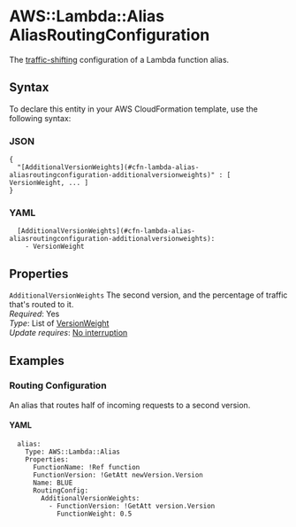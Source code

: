 # AWS::Lambda::Alias AliasRoutingConfiguration<a name="aws-properties-lambda-alias-aliasroutingconfiguration"></a>

The [traffic\-shifting](https://docs.aws.amazon.com/lambda/latest/dg/lambda-traffic-shifting-using-aliases.html) configuration of a Lambda function alias\.

## Syntax<a name="aws-properties-lambda-alias-aliasroutingconfiguration-syntax"></a>

To declare this entity in your AWS CloudFormation template, use the following syntax:

### JSON<a name="aws-properties-lambda-alias-aliasroutingconfiguration-syntax.json"></a>

```
{
  "[AdditionalVersionWeights](#cfn-lambda-alias-aliasroutingconfiguration-additionalversionweights)" : [ VersionWeight, ... ]
}
```

### YAML<a name="aws-properties-lambda-alias-aliasroutingconfiguration-syntax.yaml"></a>

```
  [AdditionalVersionWeights](#cfn-lambda-alias-aliasroutingconfiguration-additionalversionweights): 
    - VersionWeight
```

## Properties<a name="aws-properties-lambda-alias-aliasroutingconfiguration-properties"></a>

`AdditionalVersionWeights`  <a name="cfn-lambda-alias-aliasroutingconfiguration-additionalversionweights"></a>
The second version, and the percentage of traffic that's routed to it\.  
*Required*: Yes  
*Type*: List of [VersionWeight](aws-properties-lambda-alias-versionweight.md)  
*Update requires*: [No interruption](https://docs.aws.amazon.com/AWSCloudFormation/latest/UserGuide/using-cfn-updating-stacks-update-behaviors.html#update-no-interrupt)

## Examples<a name="aws-properties-lambda-alias-aliasroutingconfiguration--examples"></a>

### Routing Configuration<a name="aws-properties-lambda-alias-aliasroutingconfiguration--examples--Routing_Configuration"></a>

An alias that routes half of incoming requests to a second version\.

#### YAML<a name="aws-properties-lambda-alias-aliasroutingconfiguration--examples--Routing_Configuration--yaml"></a>

```
  alias:
    Type: AWS::Lambda::Alias
    Properties:
      FunctionName: !Ref function
      FunctionVersion: !GetAtt newVersion.Version
      Name: BLUE
      RoutingConfig:
        AdditionalVersionWeights:
          - FunctionVersion: !GetAtt version.Version
            FunctionWeight: 0.5
```